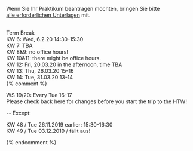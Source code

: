 
Wenn Sie Ihr Praktikum beantragen möchten, bringen Sie bitte<br />
<a href ="https://imi-bachelor.htw-berlin.de/studium/praktikum/#c10769">
alle erforderlichen Unterlagen</a> mit.
<br /><br />

Term Break<br/>
KW 6: Wed, 6.2.20 14:30-15:30<br/>
KW 7: TBA<br/>
KW 8&9: no office hours!<br/>
KW 10&11: there might be office hours.<br/>
KW 12: Fri, 20.03.20 in the afternoon, time TBA <br/>
KW 13: Thu, 26.03.20 15-16 <br/>
KW 14: Tue, 31.03.20 13-14 <br/>
{% comment %}


<div class="alert alert-success" role="alert">
WS 19/20: Every Tue 16-17 </div>
<div class="alert alert-info" role="alert">Please check back here for changes
before you start the trip to the HTW!</div>


-- Except:
</div>
<div class="alert alert-danger" role="alert">
KW 48 / Tue 26.11.2019 earlier: 15:30-16:30<br/>
KW 49 / Tue 03.12.2019 / fällt aus!

<div class="alert alert-danger" role="alert"></div>

{% endcomment %}
